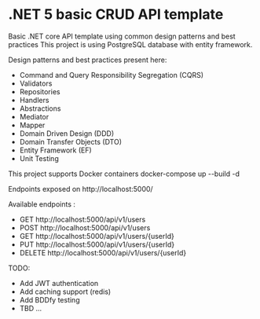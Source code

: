 # .NET 5 basic CRUD API template 
Basic .NET core API template using common design patterns and best practices 
This project is using PostgreSQL database with entity framework.

Design patterns and best practices present here:
- Command and Query Responsibility Segregation (CQRS)
- Validators
- Repositories
- Handlers
- Abstractions
- Mediator
- Mapper
- Domain Driven Design (DDD)
- Domain Transfer Objects (DTO)
- Entity Framework (EF)
- Unit Testing

This project supports Docker containers
    docker-compose up --build -d

Endpoints exposed on http://localhost:5000/

Available endpoints : 
- GET       http://localhost:5000/api/v1/users
- POST      http://localhost:5000/api/v1/users
- GET       http://localhost:5000/api/v1/users/{userId}
- PUT       http://localhost:5000/api/v1/users/{userId}
- DELETE    http://localhost:5000/api/v1/users/{userId}

TODO: 
- Add JWT authentication 
- Add caching support (redis)
- Add BDDfy testing
- TBD ...
